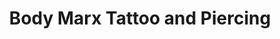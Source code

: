 ---
title: "Body Marx Tattoo and Piercing"
url: /danielson/body-marx-tattoo-and-piercing/
shop: tattoo
---